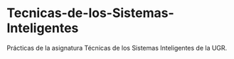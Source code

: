 # Tecnicas-de-los-Sistemas-Inteligentes
Prácticas de la asignatura Técnicas de los Sistemas Inteligentes de la UGR.
